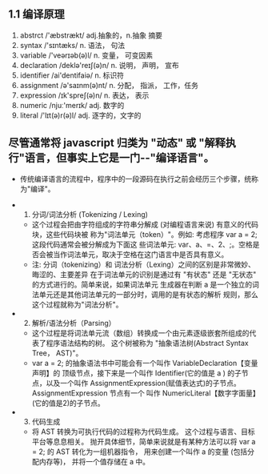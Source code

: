 ## 1.1 编译原理

1. abstrct      /'æbstrækt/         adj.抽象的，n.抽象 摘要
2. syntax       /'sɪntæks/          n. 语法， 句法
3. variable     /'veərɪəb(ə)l/      n. 变量， 可变因素
4. declaration  /deklə'reɪʃ(ə)n/    n. 说明， 声明， 宣布
5. identifier   /ai'dentifaiə/      n. 标识符
6. assignment   /ə'saɪnm(ə)nt/      n. 分配， 指派， 工作，任务
7. expression   /ɪk'spreʃ(ə)n/      n. 表达， 表示
8. numeric      /njuː'merɪk/        adj. 数字的
9. literal      /'lɪt(ə)r(ə)l/      adj. 逐字的，文字的


## 尽管通常将 javascript 归类为 "动态" 或 "解释执行"语言，但事实上它是一门--"编译语言"。
- 传统编译语言的流程中，程序中的一段源码在执行之前会经历三个步骤，统称为"编译"。
- 1. 分词/词法分析 (Tokenizing / Lexing)
    + 这个过程会把由字符组成的字符串分解成 (对编程语言来说) 有意义的代码块，这些代码块被
      称为"词法单元（token）"。例如: 考虑程序 var a = 2; 这段代码通常会被分解成为下面这
      些词法单元: var、a、=、2、;。空格是否会被当作词法单元，取决于空格在这门语言中是否具有意义。
    - 注: 分词（tokenizing）和 词法分析（Lexing）之间的区别是非常微妙、晦涩的、主要差异
      在于词法单元的识别是通过有 "有状态" 还是 "无状态" 的方式进行的。简单来说，如果词法单元
      生成器在判断 a 是一个独立的词法单元还是其他词法单元的一部分时，调用的是有状态的解析
      规则，那么这个过程就称为"词法分析"。

- 2. 解析/语法分析（Parsing）
    + 这个过程是将词法单元流（数组）转换成一个由元素逐级嵌套所组成的代表了程序语法结构的树。
      这个树被称为 "抽象语法树(Abstract Syntax Tree， AST)"。
    + var a = 2; 的抽象语法书中可能会有一个叫作 VariableDeclaration【变量声明】的
      顶级节点，接下来是一个叫作 Identifier(它的值是 a ) 的子节点，以及一个叫作 
      AssignmentExpression(赋值表达式)的子节点。 AssignmentExpression 节点有一个
      叫作 NumericLiteral【数字字面量】(它的值是2)的子节点。

- 3. 代码生成
    + 将 AST 转换为可执行代码的过程称为代码生成。 这个过程与语言、目标平台等息息相关。
      抛开具体细节，简单来说就是有某种方法可以将 var a = 2; 的 AST 转化为一组机器指令，
      用来创建一个叫作 a 的变量 (包括分配内存等)， 并将一个值存储在 a 中。
